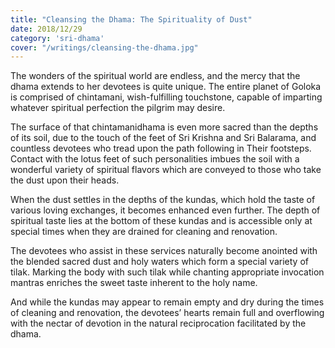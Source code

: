 ```yaml
---
title: "Cleansing the Dhama: The Spirituality of Dust"
date: 2018/12/29
category: 'sri-dhama'
cover: "/writings/cleansing-the-dhama.jpg"
---
```


The wonders of the spiritual world are endless, and the mercy that the dhama extends to her devotees is quite unique. The entire planet of Goloka is comprised of chintamani, wish-fulfilling touchstone, capable of imparting whatever spiritual perfection the pilgrim may desire.

The surface of that chintamanidhama is even more sacred than the depths of its soil, due to the touch of the feet of Sri Krishna and Sri Balarama, and countless devotees who tread upon the path following in Their footsteps. Contact with the lotus feet of such personalities imbues the soil with a wonderful variety of spiritual flavors which are conveyed to those who take the dust upon their heads.

When the dust settles in the depths of the kundas, which hold the taste of various loving exchanges, it becomes enhanced even further. The depth of spiritual taste lies at the bottom of these kundas and is accessible only at special times when they are drained for cleaning and renovation.

The devotees who assist in these services naturally become anointed with the blended sacred dust and holy waters which form a special variety of tilak. Marking the body with such tilak while chanting appropriate invocation mantras enriches the sweet taste inherent to the holy name.

And while the kundas may appear to remain empty and dry during the times of cleaning and renovation, the devotees’ hearts remain full and overflowing with the nectar of devotion in the natural reciprocation facilitated by the dhama.
